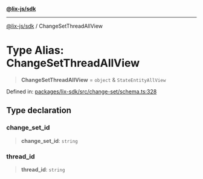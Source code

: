 [**@lix-js/sdk**](../README.md)

***

[@lix-js/sdk](../README.md) / ChangeSetThreadAllView

# Type Alias: ChangeSetThreadAllView

> **ChangeSetThreadAllView** = `object` & `StateEntityAllView`

Defined in: [packages/lix-sdk/src/change-set/schema.ts:328](https://github.com/opral/monorepo/blob/fb8153a2c5d4710eaaabf056fe653be88060a185/packages/lix-sdk/src/change-set/schema.ts#L328)

## Type declaration

### change\_set\_id

> **change\_set\_id**: `string`

### thread\_id

> **thread\_id**: `string`
